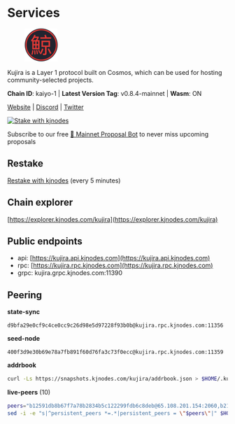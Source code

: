 # Services

<figure><img src="https://raw.githubusercontent.com/kj89/cosmos-images/main/logos/kujira.png" alt=""><figcaption></figcaption></figure>

Kujira is a Layer 1 protocol built on Cosmos, which can be used for  hosting community-selected projects.

**Chain ID**: kaiyo-1 | **Latest Version Tag**: v0.8.4-mainnet | **Wasm**: ON

[Website](https://kujira.app) | [Discord](https://discord.gg/teamkujira) | [Twitter](https://twitter.com/TeamKujira)

[![Stake with kjnodes](https://i.ibb.co/cr44Q8j/button-stake-with-kjnodes.png)](https://restake.app/kujira/kujiravaloper1tnuqj73jfn3724lqz34c27tuv80nv336sadqym)

Subscribe to our free [🤖 Mainnet Proposal Bot](https://t.me/kjnodes_proposal_bot) to never miss upcoming proposals

## Restake

[Restake with kjnodes](https://restake.app/kujira/kujiravaloper1tnuqj73jfn3724lqz34c27tuv80nv336sadqym) (every 5 minutes)
## Chain explorer
[https://explorer.kjnodes.com/kujira](https://explorer.kjnodes.com/kujira)

## Public endpoints

* api: [https://kujira.api.kjnodes.com](https://kujira.api.kjnodes.com)
* rpc: [https://kujira.rpc.kjnodes.com](https://kujira.rpc.kjnodes.com)
* grpc: kujira.grpc.kjnodes.com:11390

## Peering

**state-sync**

```text
d9bfa29e0cf9c4ce0cc9c26d98e5d97228f93b0b@kujira.rpc.kjnodes.com:11356
```

**seed-node**

```text
400f3d9e30b69e78a7fb891f60d76fa3c73f0ecc@kujira.rpc.kjnodes.com:11359
```

**addrbook**
```bash
curl -Ls https://snapshots.kjnodes.com/kujira/addrbook.json > $HOME/.kujira/config/addrbook.json
```

**live-peers** (10)
```bash
peers="b12591db8b67f7a78b2834b5c122299fdb6c8deb@65.108.201.154:2060,b212d5740b2e11e54f56b072dc13b6134650cfb5@169.155.169.213:26656,3d150f6a71caca5607daff69c9049c04c37da64e@51.210.223.186:30095,b29969a2384159db8f8052bc118066bd067157c4@85.215.105.19:15602,e751b31b5444ed4a7489a456be805c736756eeb8@195.3.223.19:26656,b80cf7882c8cab4894d41ccd4f5a00406d8b5f7d@146.59.52.48:30095,09076c7908db88316498cf4cd4702a8d269e0da9@15.235.114.85:26656,4018be5af4189573366762fa168826b4408418db@135.125.188.17:32095,c8b74590ce04f0f7c32b1c668290e00ec7ec275e@148.113.8.63:11856,d9bfa29e0cf9c4ce0cc9c26d98e5d97228f93b0b@65.109.88.38:11356"
sed -i -e "s|^persistent_peers *=.*|persistent_peers = \"$peers\"|" $HOME/.kujira/config/config.toml
```
